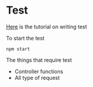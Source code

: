 # Test

[Here](https://mherman.org/blog/testing-node-js-with-mocha-and-chai/?fbclid=IwAR3P7lyXKtaTMs2r09YEPvXVmgINrIwU3BxdzSo63GlEVHCbsJH4EvDI72c) is the tutorial on writing test

To start the test
```
npm start
```

The things that require test
- Controller functions
- All type of request
